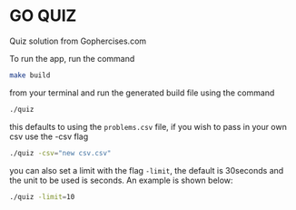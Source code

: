 # GO QUIZ

Quiz solution from Gophercises.com

To run the app, run the command

```bash
make build
```

from your terminal and run the generated build file using the command

```bash
./quiz
```

this defaults to using the `problems.csv` file, if you wish to pass in your own csv use the -csv flag

```bash
./quiz -csv="new csv.csv"
```

you can also set a limit with the flag `-limit`, the default is 30seconds and the unit to be used is seconds.
An example is shown below:

```bash
./quiz -limit=10
```